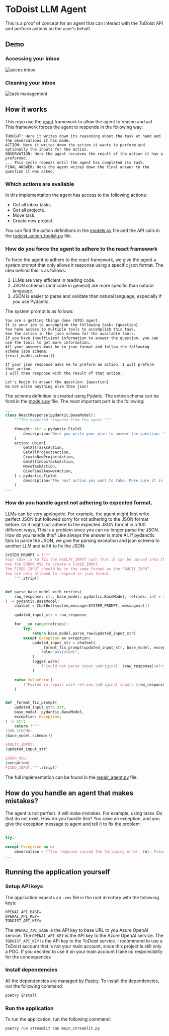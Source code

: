 # ToDoist LLM Agent
This is a proof of concept for an agent that can interact with the ToDoist API and perform actions on the user's behalf.

## Demo

### Accessing your inbox

![acces inbox](assets/acces-inbox.gif)

### Cleaning your inbox
![task management](assets/task_management.gif)

## How it works
This repo use the [react](https://www.promptingguide.ai/techniques/react) framework to allow the agent to reason and act.
This framework forces the agent to responde in the following way:
```
THOUGHT: Here it writes down its reasoning about the task at hand and the observations it has made.
ACTION: Here it writes down the action it wants to perform and optionally the inputs for the action.
OBSERVATION: Here the agent recieves the result of the action it has a preformed.
... This cycle repeats until the agent has completed its task.
FINAL ANSWER: Here the agent writes down the final answer to the question it was asked.
```

### Which actions are available
In this implementation the agent has access to the following actions:
- Get all inbox tasks.
- Get all projects.
- Move task.
- Create new project.

You can find the action definitions in the [models.py](src/models.py) file and the API calls in the [todoist_action_toolkit.py](src/todoist_action_toolkit.py) file.

### How do you force the agent to adhere to the react framework
To force the agent to adhere to the react framework, we give the agent a system prompt that only allows it response using a specific json format.
The idea behind this is as follows:
1. LLMs are very efficient in reading code.
2. JSON schemas (and code in general) are more specific than natural language.
3. JSON is easier to parse and validate than natural language, especially if you use Pydantic.

The system prompt is as follows:
```text
You are a getting things done (GTD) agent.
It is your job to accomplish the following task: {question}
You have access to multiple tools to accomplish this task.
See the action in the json schema for the available tools.
If you have insufficient information to answer the question, you can use the tools to get more information.
All your answers must be in json format and follow the following schema json schema:
{react_model.schema()}

If your json response asks me to preform an action, I will preform that action.
I will then response with the result of that action.

Let's begin to answer the question: {question}
Do not write anything else than json!
```

The schema definition is created using Pydatic. The entire schema can be fond in the [models.py](src/models.py) file. The most important part is the following:
```python
...
class ReactResponse(pydantic.BaseModel):
    """The expected response from the agent."""

    thought: str = pydantic.Field(
        description="Here you write your plan to answer the question. You can also write here your interpretation of the observations and progress you have made so far."
    )
    action: Union[
        GetAllTasksAction,
        GetAllProjectsAction,
        CreateNewProjectAction,
        GetAllInboxTasksAction,
        MoveTaskAction,
        GiveFinalAnswerAction,
    ] = pydantic.Field(
        description="The next action you want to take. Make sure it is consistent with your thoughts."
    )
...
```

### How do you handle agent not adhering to expected format.
LLMs can be very apologetic. 
For example, the agent might first write perfect JSON but followed sorry for not adhering to the JSON format before. 
Or it might not adhere to the expected JSON format in a 100 different ways,
This is a problem since you can no longer parse the JSON.
How do you handle this?
Like always the answer is more AI.
If pydanctic fails to parse the JSON, we give the parsing exception and json schema to another LLM and tell it to fix the JSON:
```python
SYSTEM_PROMPT = f"""
Your task is to fix the FAULTY_INPUT such that it can be parsed into the JSON_SCHEMA.
Use the ERROR_MSG to create a FIXED_INPUT. 
The FIXED_INPUT should be in the same format as the FAULTY_INPUT.
You are only allowed to respond in json format. 
    """.strip()


def parse_base_model_with_retries(
    raw_response: str, base_model: pydantic.BaseModel, retries: int = 3
) -> pydantic.BaseModel:
    chatbot = ChatBot(system_message=SYSTEM_PROMPT, messages=[])

    updated_input_str = raw_response

    for _ in range(retries):
        try:
            return base_model.parse_raw(updated_input_str)
        except Exception as exception:
            updated_input_str = chatbot(
                _format_fix_prompt(updated_input_str, base_model, exception),
                role="assistant",
            )
            logger.warn(
                f"Could not parse input.\nOriginal: {raw_response}\nTry to update the input to: {updated_input_str}"
            )

    raise ValueError(
        f"Failed to repair with retries.\nOriginal input: {raw_response}\nTry to update the input to: {updated_input_str}"
    )


def _format_fix_prompt(
    updated_input_str: str,
    base_model: pydantic.BaseModel,
    exception: Exception,
) -> str:
    return f"""
JSON_SCHEMA:
{base_model.schema()}

FAULTY_INPUT:
{updated_input_str}

ERROR_MSG:
{exception}
FIXED_INPUT:""".strip()
```

The full implementation can be found in the [repair_agent.py](src/repair_agent.py) file.


## How do you handle an agent that makes mistakes?
The agent is not perfect. It will make mistakes. For example, using tasks IDs that do not exist.
How do you handle this?
You raise an exception, and you give the exception message to agent and tell it to fix the problem:
```python
...
try:
    ...
except Exception as e:
    observation = f"You response caused the following error: {e}. Please try again and avoid this error."
...
```


## Running the application yourself
### Setup API keys
The application expects an `.env` file in the root directory with the following keys:
```text
OPENAI_API_BASE=
OPENAI_API_KEY=
TODOIST_API_KEY=
```

The `OPENAI_API_BASE` is the API key to base URL to you Azure OpenAI service. The `OPENAI_API_KEY` is the API key to the Azure OpenAI service. The `TODOIST_API_KEY` is the API key to the ToDoist service. I recommend to use a ToDoist account that is not your main account, since this project is still only a POC. If you decided to use it on your main account I take no responsibility for the concequences


### Install dependencies
All the dependencies are managed by [Poetry](https://python-poetry.org/). To install the dependencies, run the following command:
```bash
poetry install
```

### Run the application
To run the application, run the following command:
```bash
poetry run streamlit run main_streamlit.py
```